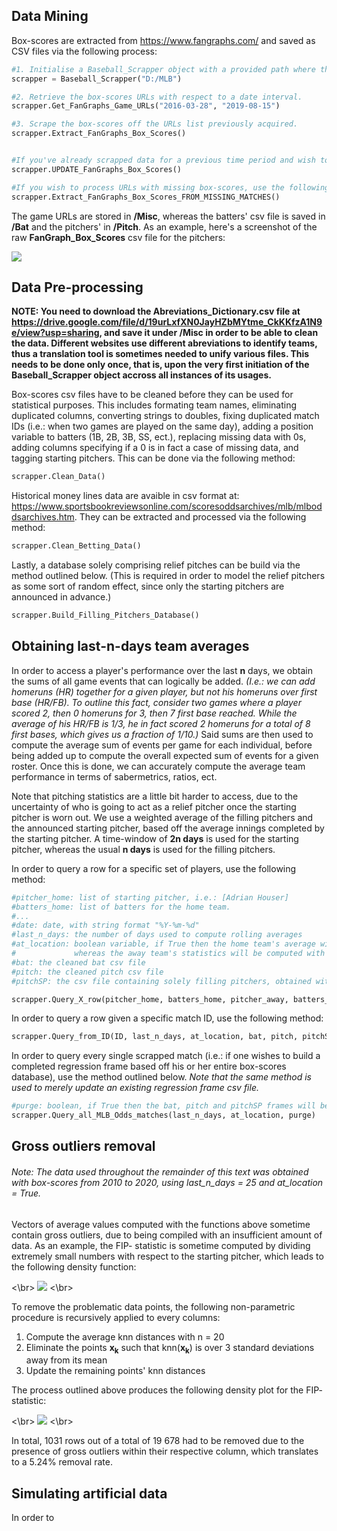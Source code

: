 ## Data Mining

Box-scores are extracted from https://www.fangraphs.com/ and saved as CSV files via the following process:

```python
#1. Initialise a Baseball_Scrapper object with a provided path where the files will be stored. 
scrapper = Baseball_Scrapper("D:/MLB")

#2. Retrieve the box-scores URLs with respect to a date interval. 
scrapper.Get_FanGraphs_Game_URLs("2016-03-28", "2019-08-15")

#3. Scrape the box-scores off the URLs list previously acquired. 
scrapper.Extract_FanGraphs_Box_Scores()


#If you've already scrapped data for a previous time period and wish to simply update your box-scores list, use the following method:
scrapper.UPDATE_FanGraphs_Box_Scores()

#If you wish to process URLs with missing box-scores, use the following method:
scrapper.Extract_FanGraphs_Box_Scores_FROM_MISSING_MATCHES()
```


The game URLs are stored in **/Misc**, whereas the batters' csv file is saved in **/Bat** and the pitchers' in **/Pitch**. As an example, here's a screenshot of the raw **FanGraph_Box_Scores** csv file for the pitchers:

![](https://i.imgur.com/KX6K3AY.png)


## Data Pre-processing

**NOTE: You need to download the Abreviations_Dictionary.csv file at https://drive.google.com/file/d/19urLxfXN0JayHZbMYtme_CkKKfzA1N9e/view?usp=sharing, and save it under /Misc in order to be able to clean the data. Different websites use different abreviations to identify teams, thus a translation tool is sometimes needed to unify various files. This needs to be done only once, that is, upon the very first initiation of the Baseball_Scrapper object accross all instances of its usages.**

Box-scores csv files have to be cleaned before they can be used for statistical purposes. This includes formating team names, eliminating duplicated columns, converting strings to doubles, fixing duplicated match IDs (i.e.: when two games are played on the same day), adding a position variable to batters (1B, 2B, 3B, SS, ect.), replacing missing data with 0s, adding columns specifying if a 0 is in fact a case of missing data, and tagging starting pitchers. This can be done via the following method:

```python
scrapper.Clean_Data()
```

Historical money lines data are avaible in csv format at: https://www.sportsbookreviewsonline.com/scoresoddsarchives/mlb/mlboddsarchives.htm. They can be extracted and processed via the following method:
```python
scrapper.Clean_Betting_Data()
```

Lastly, a database solely comprising relief pitches can be build via the method outlined below. (This is required in order to model the relief pitchers as some sort of random effect, since only the starting pitchers are announced in advance.)
```python
scrapper.Build_Filling_Pitchers_Database()
```


## Obtaining last-n-days team averages

In order to access a player's performance over the last **n** days, we obtain the sums of all game events that can logically be added. *(I.e.: we can add homeruns (HR) together for a given player, but not his homeruns over first base (HR/FB). To outline this fact, consider two games where a player scored 2, then 0 homeruns for 3, then 7 first base reached. While the average of his HR/FB is 1/3, he in fact scored 2 homeruns for a total of 8 first bases, which gives us a fraction of 1/10.)* Said sums are then used to compute the average sum of events per game for each individual, before being added up to compute the overall expected sum of events for a given roster. Once this is done, we can accurately compute the average team performance in terms of sabermetrics, ratios, ect.

Note that pitching statistics are a little bit harder to access, due to the uncertainty of who is going to act as a relief pitcher once the starting pitcher is worn out. We use a weighted average of the filling pitchers and the announced starting pitcher, based off the average innings completed by the starting pitcher. A time-window of **2n days** is used for the starting pitcher, whereas the usual **n days** is used for the filling pitchers.

In order to query a row for a specific set of players, use the following method:
```python
#pitcher_home: list of starting pitcher, i.e.: [Adrian Houser]
#batters_home: list of batters for the home team.
#...
#date: date, with string format "%Y-%m-%d"
#last_n_days: the number of days used to compute rolling averages
#at_location: boolean variable, if True then the home team's average will be assessed with respect to their matches player at home over the last_n_days,
#             whereas the away team's statistics will be computed with respect to their games player away from home.
#bat: the cleaned bat csv file
#pitch: the cleaned pitch csv file
#pitchSP: the csv file containing solely filling pitchers, obtained with the scrapper.Build_Filling_Pitchers_Database() method.

scrapper.Query_X_row(pitcher_home, batters_home, pitcher_away, batters_away, date, last_n_days, at_location, bat, pitch, pitchSP)
```

In order to query a row given a specific match ID, use the following method:
```python
scrapper.Query_from_ID(ID, last_n_days, at_location, bat, pitch, pitchSP)
```

In order to query every single scrapped match (i.e.: if one wishes to build a completed regression frame based off his or her entire box-scores database), use the method outlined below. *Note that the same method is used to merely update an existing regression frame csv file.*
```python
#purge: boolean, if True then the bat, pitch and pitchSP frames will be purged every 100 iterations.
scrapper.Query_all_MLB_Odds_matches(last_n_days, at_location, purge)
```


## Gross outliers removal

###### Note: The data used throughout the remainder of this text was obtained with box-scores from 2010 to 2020, using last_n_days = 25 and at_location = True. 

Vectors of average values computed with the functions above sometime contain gross outliers, due to being compiled with an insufficient amount of data. As an example, the FIP- statistic is sometime computed by dividing extremely small numbers with respect to the starting pitcher, which leads to the following density function:

<\br>
![](https://i.imgur.com/QcFcN56.png)
<\br>

To remove the problematic data points, the following non-parametric procedure is recursively applied to every columns:
1. Compute the average knn distances with n = 20
2. Eliminate the points **x<sub>k</sub>** such that knn(**x<sub>k</sub>**) is over 3 standard deviations away from its mean
3. Update the remaining points' knn distances

The process outlined above produces the following density plot for the FIP- statistic:

<\br>
![](https://i.imgur.com/du4CE9T.png)
<\br>

In total, 1031 rows out of a total of 19 678 had to be removed due to the presence of gross outliers within their respective column, which translates to a 5.24% removal rate.


## Simulating artificial data

In order to 



